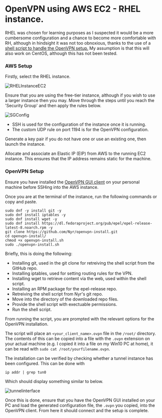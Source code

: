 # OpenVPN using AWS EC2 - RHEL instance.
RHEL was chosen for learning purposes as I suspected it would be a more cumbersome configuration and a chance to become more comfortable with RH, although in hindsight it was not too obnoxious, thanks to the use of a [shell script to handle the OpenVPN setup.](https://github.com/Nyr/openvpn-install) My assumption is that this will also work on CentOS, although this has not been tested.

### AWS Setup

Firstly, select the RHEL instance.

![RHELInstanceEC2](https://github.com/jdockerty/openvpnaws/blob/master/Images/selectingEC2.png)

Ensure that you are using the free-tier instance, although if you wish to use a larger instance then you may. Move through the steps until you reach the 'Security Group' and then apply the rules below.

![SGConfig](https://github.com/jdockerty/openvpnaws/blob/master/Images/configuringSG.png)

* SSH is used for the configuration of the instance once it is running.
* The custom UDP rule on port 1194 is for the OpenVPN configuration.

Generate a key pair if you do not have one or use an existing one, then launch the instance.

Allocate and associate an Elastic IP (EIP) from AWS to the running EC2 instance. This ensures that the IP address remains static for the machine.

### OpenVPN Setup

Ensure you have installed the [OpenVPN GUI client](https://openvpn.net/community-downloads/) on your personal machine before SSHing into the AWS instance.

Once you are at the terminal of the instance, run the following commands or copy and paste.

```
sudo dnf -y install git -y
sudo dnf install iptables -y
sudo dnf install wget -y
sudo dnf install https://dl.fedoraproject.org/pub/epel/epel-release-latest-8.noarch.rpm -y
git clone https://github.com/Nyr/openvpn-install.git
cd openvpn-install/
chmod +x openvpn-install.sh
sudo ./openvpn-install.sh
```
Briefly, this is doing the following:
* Installing git, used in the git clone for retreiving the shell script from the GitHub repo.
* Installing iptables, used for setting routing rules for the VPN.
* Installing wget to retrieve content via the web, used within the shell script.
* Installing an RPM package for the epel-release repo.
* Retreiving the shell script from Nyr's git repo.
* Move into the directory of the downloaded repo files.
* Provide the shell script with exectuable permissions.
* Run the shell script.

From running the script, you are prompted with the relevant options for the OpenVPN installation.

The script will place an `<your_client_name>.ovpn` file in the `/root/` directory. The contents of this can be copied into a file with the `.ovpn` extension on your actual machine (e.g. I copied it into a file on my Win10 PC at home), it can be read with `sudo cat /root/yourfilename.ovpn`.

The installation can be verified by checking whether a tunnel instance has been configured. This can be done with 

`ip addr | grep tun0` 

Which should display something similar to below.

![tunnelinterface](https://github.com/jdockerty/openvpnaws/blob/master/Images/tunnel%20grep.png)

Once this is done, ensure that you have the OpenVPN GUI installed on your PC and load the generated configuration file, the `.ovpn` you copied, into the OpenVPN client. From here it should connect and the setup is complete.
